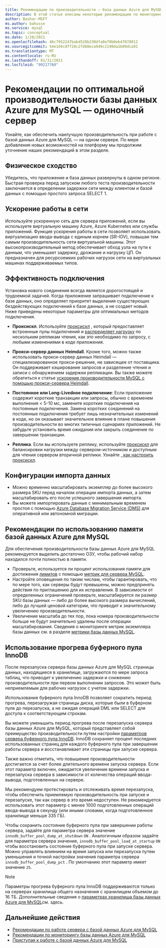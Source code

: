 ```yaml
---
title: Рекомендации по производительности — база данных Azure для MySQL
description: В этой статье описаны некоторые рекомендации по мониторингу и настройке производительности для базы данных Azure для MySQL.
author: Bashar-MSFT
ms.author: bahusse
ms.service: mysql
ms.topic: conceptual
ms.date: 1/28/2021
ms.openlocfilehash: 46c7952247babd528b230dfa0e70b0eb47878912
ms.sourcegitcommit: 54e1d4cdff28c2fd88eca949c2190da1b09dca91
ms.translationtype: MT
ms.contentlocale: ru-RU
ms.lasthandoff: 01/31/2021
ms.locfileid: "99217760"
---
```

# <a name="best-practices-for-optimal-performance-of-your-azure-database-for-mysql---single-server"></a>Рекомендации по оптимальной производительности базы данных Azure для MySQL — одиночный сервер

Узнайте, как обеспечить наилучшую производительность при работе с базой данных Azure для MySQL — на одном сервере. По мере добавления новых возможностей на платформу мы продолжим уточнение наших рекомендаций в этом разделе.

## <a name="physical-proximity"></a>Физическое сходство

 Убедитесь, что приложение и база данных развернуты в одном регионе. Быстрая проверка перед запуском любого теста производительности заключается в определении задержки сети между клиентом и базой данных с помощью простого запроса SELECT 1. 

## <a name="accelerated-networking"></a>Ускорение работы в сети

Используйте ускоренную сеть для сервера приложений, если вы используете виртуальную машину Azure, Azure Kubernetes или службы приложений. Функция ускорения работы в сети позволяет использовать виртуализацию ввода-вывода с единым корнем (SR-IOV), повышая тем самым производительность сети виртуальной машины. Этот высокопроизводительный метод обеспечивает обход узла на пути к данным, что уменьшает задержку, дрожание и нагрузку ЦП. Он предназначен для ресурсоемких рабочих нагрузок сети на виртуальных машинах поддерживаемых типов.

## <a name="connection-efficiency"></a>Эффективность подключения

Установка нового соединения всегда является дорогостоящей и трудоемкой задачей. Когда приложение запрашивает подключение к базе данных, оно определяет приоритет выделения существующих бездействующих подключений к базе данных, а не создает новый.  Ниже приведены некоторые параметры для оптимальных методов подключения.

- **Проксискл**. Используйте [проксискл](https://proxysql.com/) , который предоставляет встроенные пулы подключений и [распределяет нагрузку](https://techcommunity.microsoft.com/t5/azure-database-for-mysql/load-balance-read-replicas-using-proxysql-in-azure-database-for/ba-p/880042) по нескольким репликам чтения, как это необходимо по запросу, с любыми изменениями в коде приложения.

- **Прокси-сервер данных Heimdall**. Кроме того, можно также использовать прокси-сервер данных Heimdall — специализированное прокси-решение, не зависящее от поставщика. Он поддерживает кэширование запросов и разделение чтения и записи с обнаружением задержки репликации. Вы также можете обратиться к статье [ускорение производительности MySQL с помощью прокси-сервера Heimdall](https://techcommunity.microsoft.com/t5/azure-database-for-mysql/accelerate-mysql-performance-with-the-heimdall-proxy/ba-p/1063349).  

- **Постоянное или Long-Livedное подключение**: Если приложение содержит короткие транзакции или запросы, обычно с временем выполнения < 5-10 мс, замените короткие подключения на постоянные подключения. Замена коротких соединений на постоянные подключения требует лишь незначительных изменений в коде, но он оказывает значительное влияние в плане повышения производительности во многих типичных сценариях приложений. Не забудьте установить время ожидания или закрыть соединение по завершении транзакции.

- **Реплика**. Если вы используете реплику, используйте [проксискл](https://proxysql.com/) для балансировки нагрузки между сервером-источником и доступным для чтения сервером вторичной реплики. Узнайте [, как настроить проксискл](https://techcommunity.microsoft.com/t5/azure-database-for-mysql/scaling-an-azure-database-for-mysql-workload-running-on/ba-p/1105847).

## <a name="data-import-configurations"></a>Конфигурации импорта данных

- Можно временно масштабировать экземпляр до более высокого размера SKU перед началом операции импорта данных, а затем масштабировать его после успешного завершения импорта.
- Вы можете импортировать данные с минимальным временем простоя с помощью [Azure Database Migration Service (DMS)](https://datamigration.microsoft.com/) для оперативной или автономной миграции. 

## <a name="azure-database-for-mysql-memory-recommendations"></a>Рекомендации по использованию памяти базой данных Azure для MySQL

Для обеспечения производительности базы данных Azure для MySQL рекомендуется выделить достаточно ОЗУ, чтобы рабочий набор находился почти полностью в памяти. 

- Проверьте, используется ли процент использования памяти для достижения [лимитов](./concepts-pricing-tiers.md) с помощью [метрик для сервера MySQL](./concepts-monitoring.md). 
- Настройте оповещения по таким числам, чтобы гарантировать, что по мере того, как серверы будут превышены, можно предпринять действия по приглашению для их исправления. В зависимости от определенных ограничений проверьте, масштабируется ли размер SKU базы данных — либо до более высокого размера вычислений, либо до лучшей ценовой категории, что приводит к значительному увеличению производительности. 
- Увеличение масштаба до тех пор, пока номера производительности больше не будут значительно удалены после операции масштабирования. Сведения о мониторинге метрик экземпляра базы данных см. в разделе [метрики базы данных MySQL](./concepts-monitoring.md#metrics).
 
## <a name="use-innodb-buffer-pool-warmup"></a>Использование прогрева буферного пула InnoDB

После перезапуска сервера базы данных Azure для MySQL страницы данных, находящиеся в хранилище, загружаются по мере запроса таблиц, что приводит к увеличению задержки и снижению производительности при первом выполнении запросов. Это может быть неприемлемым для рабочих нагрузок с учетом задержки. 

Использование буферного пула InnoDB позволяет сократить период прогрева, перезагружая страницы диска, которые были в буферном пуле до перезапуска, а не ожидая операций DML или SELECT для доступа к соответствующим строкам.

Вы можете уменьшить период прогрева после перезапуска сервера базы данных Azure для MySQL, который представляет собой преимущество производительности путем настройки [параметров сервера буферного пула InnoDB](https://dev.mysql.com/doc/refman/8.0/en/innodb-preload-buffer-pool.html). InnoDB сохраняет процент последних использованных страниц для каждого буферного пула при завершении работы сервера и восстанавливает эти страницы при запуске сервера.

Также важно отметить, что повышение производительности достигается за счет более длительного времени запуска сервера. Если этот параметр включен, ожидается увеличение времени запуска и перезапуска сервера в зависимости от количества операций ввода-вывода, подготовленных на сервере. 

Мы рекомендуем протестировать и отслеживать время перезапуска, чтобы обеспечить приемлемую производительность при запуске и перезапуске, так как сервер в это время недоступен. Не рекомендуется использовать этот параметр с менее 1000 подготовленных операций ввода-вывода в секунду (или иными словами, когда подготовленное хранилище меньше 335 ГБ).

Чтобы сохранить состояние буферного пула при завершении работы сервера, задайте для параметра сервера значение `innodb_buffer_pool_dump_at_shutdown` `ON` . Аналогичным образом задайте для параметра сервера значение, `innodb_buffer_pool_load_at_startup` `ON` чтобы восстановить состояние буферного пула при запуске сервера. Можно управлять влиянием на время запуска или перезапуска путем уменьшения и точной настройки значения параметра сервера `innodb_buffer_pool_dump_pct` . По умолчанию этот параметр имеет значение `25`.

> [!Note]
> Параметры прогрева буферного пула InnoDB поддерживаются только на серверах хранилища общего назначения с хранилищем объемом до 16 ТБ. Дополнительные сведения о [параметрах хранилища базы данных Azure для MySQL](https://docs.microsoft.com/azure/mysql/concepts-pricing-tiers#storage)см. здесь.

## <a name="next-steps"></a>Дальнейшие действия

- [Рекомендации по работе сервера с базой данных Azure для MySQL](concept-operation-excellence-best-practices.md) <br/>
- [Рекомендации по мониторингу базы данных Azure для MySQL](concept-monitoring-best-practices.md)<br/>
- [Приступая к работе с базой данных Azure для MySQL](quickstart-create-mysql-server-database-using-azure-portal.md)<br/>